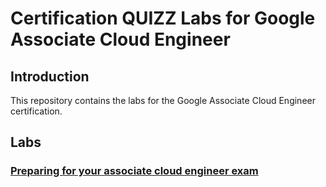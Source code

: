 # Certification QUIZZ Labs for Google Associate Cloud Engineer

## Introduction

This repository contains the labs for the Google Associate Cloud Engineer certification.

## Labs

### [Preparing for your associate cloud engineer exam](./Preparing%20for%20Your%20Associate%20Cloud%20Engineer%20Journey/Quizz.md)